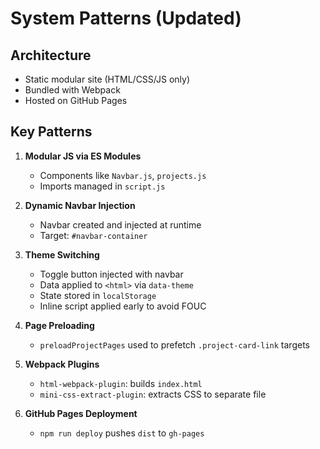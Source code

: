 # System Patterns (Updated)

## Architecture

- Static modular site (HTML/CSS/JS only)
- Bundled with Webpack
- Hosted on GitHub Pages

## Key Patterns

1. **Modular JS via ES Modules**
   - Components like `Navbar.js`, `projects.js`
   - Imports managed in `script.js`

2. **Dynamic Navbar Injection**
   - Navbar created and injected at runtime
   - Target: `#navbar-container`

3. **Theme Switching**
   - Toggle button injected with navbar
   - Data applied to `<html>` via `data-theme`
   - State stored in `localStorage`
   - Inline script applied early to avoid FOUC

4. **Page Preloading**
   - `preloadProjectPages` used to prefetch `.project-card-link` targets

5. **Webpack Plugins**
   - `html-webpack-plugin`: builds `index.html`
   - `mini-css-extract-plugin`: extracts CSS to separate file

6. **GitHub Pages Deployment**
   - `npm run deploy` pushes `dist` to `gh-pages`
